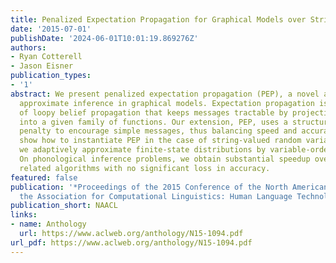 ```yaml
---
title: Penalized Expectation Propagation for Graphical Models over Strings
date: '2015-07-01'
publishDate: '2024-06-01T10:01:19.869276Z'
authors:
- Ryan Cotterell
- Jason Eisner
publication_types:
- '1'
abstract: We present penalized expectation propagation (PEP), a novel algorithm for
  approximate inference in graphical models. Expectation propagation is a variant
  of loopy belief propagation that keeps messages tractable by projecting them back
  into a given family of functions. Our extension, PEP, uses a structuredsparsity
  penalty to encourage simple messages, thus balancing speed and accuracy. We specifically
  show how to instantiate PEP in the case of string-valued random variables, where
  we adaptively approximate finite-state distributions by variable-order n-gram models.
  On phonological inference problems, we obtain substantial speedup over previous
  related algorithms with no significant loss in accuracy.
featured: false
publication: '*Proceedings of the 2015 Conference of the North American Chapter of
  the Association for Computational Linguistics: Human Language Technologies*'
publication_short: NAACL
links:
- name: Anthology
  url: https://www.aclweb.org/anthology/N15-1094.pdf
url_pdf: https://www.aclweb.org/anthology/N15-1094.pdf
---
```


